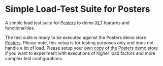 # Simple Load-Test Suite for Posters

A simple load test suite for [Posters](https://github.com/Xceptance/posters-demo-store) to demo [XLT](https://github.com/Xceptance/XLT) features and functionalities.

The test suite is ready to be executed against the Posters demo store [Posters](https://posters.xceptance.io:8443/). Please note, this setup is for testing purposes only and does not handle a lot of load. Please setup your [own copy of the Posters demo store](https://github.com/Xceptance/posters-demo-store) if you want to experiment with executions of higher load factors and more complex test configurations.


